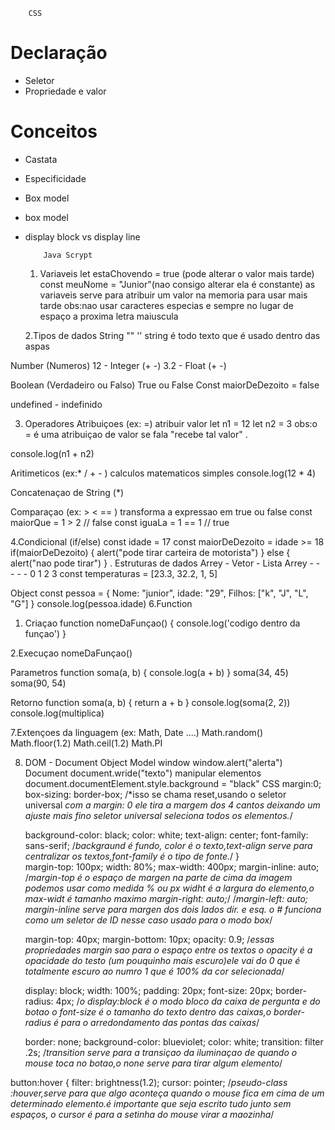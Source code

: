         CSS
# Declaração
- Seletor
- Propriedade e valor

# Conceitos
- Castata
- Especificidade
- Box model
- box model 
- display block vs display line
        
        

          Java Scrypt
   1. Variaveis 
let estaChovendo = true (pode alterar o valor mais tarde)
const meuNome = "Junior"(nao consigo alterar ela é constante)
as variaveis serve para atribuir um valor na memoria para usar mais tarde
obs:nao usar caracteres especias e sempre no lugar de espaço a proxima 
letra maiuscula

   2.Tipos de dados
String
""
''
string é todo texto que é usado dentro das aspas

Number (Numeros)
12 - Integer (+ -)
3.2 - Float (+ -)

Boolean (Verdadeiro ou Falso)
True ou False 
Const maiorDeDezoito = false 

undefined - indefinido

3. Operadores
 Atribuiçoes (ex: =)
 atribuir valor
 let n1 = 12
 let n2 = 3
obs:o = é uma atribuiçao de valor se fala "recebe tal valor" .

 console.log(n1 + n2)

 Aritimeticos (ex:* / + - )
 calculos matematicos simples
 console.log(12 * 4) 

 Concatenaçao de String (*)

 Comparaçao (ex: > < == )
 transforma a expressao em true ou false
const maiorQue = 1 > 2 // false
const iguaLa = 1 == 1 // true

4.Condicional (if/else)
const idade = 17
const maiorDeDezoito = idade >= 18
if(maiorDeDezoito) {
  alert("pode tirar carteira de motorista")
} else {
  alert("nao pode tirar")
}
. Estruturas de dados
Arrey - Vetor - Lista
Arrey - - - - -        0     1    2  3
const temperaturas = [23.3, 32.2, 1, 5]

Object
const pessoa = {
  Nome: "junior",
  idade: "29",
  Filhos: ["k", "J", "L", "G"]
}
console.log(pessoa.idade)
6.Function
1. Criaçao
function nomeDaFunçao() {
   console.log('codigo dentro da funçao')
}

2.Execuçao
nomeDaFunçao()

Parametros
function soma(a, b) {
  console.log(a + b)
}
soma(34, 45)
soma(90, 54)

Retorno
function soma(a, b) {
  return a + b
}
console.log(soma(2, 2))
console.log(multiplica)

7.Extençoes da linguagem (ex: Math, Date ....)
Math.random()
Math.floor(1.2)
Math.ceil(1.2)
Math.PI

8. DOM - Document Object Model
window
window.alert("alerta")
Document
document.wride("texto")
manipular elementos
document.documentElement.style.background = "black"
      CSS
 margin:0;
  box-sizing: border-box;
  /*isso se chama reset,usando o seletor universal *com a margin: 0
  ele tira a margem dos 4 cantos deixando um ajuste mais fino 
  seletor universal seleciona todos os elementos.*/
   
    background-color: black;
  color: white; 
  text-align: center;
  font-family: sans-serif;
  /*backgraund é fundo, color é o texto,text-align serve para 
  centralizar os textos,font-family é o tipo de fonte.*/
}      
margin-top: 100px;
    width: 80%;
    max-width: 400px;
    margin-inline: auto;
    /*margin-top é o espaço de margen na parte de cima da imagem
  podemos usar como medida % ou px
    widht é a largura do elemento,o max-widt é tamanho maximo
    margin-right: auto;*/
    /*margin-left: auto; 
    margin-inline serve para margen dos dois lados dir. e esq.
    o # funciona como um seletor de ID nesse caso usado para
    o modo box*/

     margin-top: 40px;
    margin-bottom: 10px;
    opacity: 0.9;
    /*essas propriedades margin sao para o espaço entre os textos
    o opacity é a opacidade do testo (um pouquinho mais escuro)ele vai
    do 0 que é totalmente escuro ao numro 1 que é 100% da cor selecionada*/

    display: block;
    width: 100%;
    padding: 20px;
    font-size: 20px;
    border-radius: 4px;
    /*o display:block é o modo bloco da caixa de pergunta e do botao
    o font-size é o tamanho do texto dentro das caixas,o border-radius 
    é para o arredondamento das pontas das caixas*/

    border: none;
    background-color: blueviolet;
    color: white;
    transition: filter .2s;
    /*transition serve para a transiçao da iluminaçao de quando o mouse 
    toca no botao,o none serve para tirar algum elemento*/
  
button:hover {
    filter: brightness(1.2);
    cursor: pointer;
    /*pseudo-class :houver,serve para que algo aconteça quando 
    o mouse fica em cima de um determinado elemento.é importante que
    seja escrito tudo junto sem espaços, o cursor é para a setinha 
    do mouse virar a maozinha*/

    
